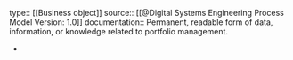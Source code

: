 type:: [[Business object]]
source:: [[@Digital Systems Engineering Process Model Version: 1.0]]
documentation:: Permanent, readable form of data, information, or knowledge related to portfolio management.

-